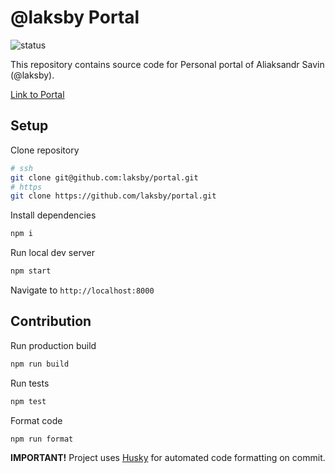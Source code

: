 # @laksby Portal

![status](https://github.com/laksby/portal/actions/workflows/gatsby.yml/badge.svg?branch=master)

This repository contains source code for Personal portal of Aliaksandr Savin (@laksby).

[Link to Portal](https://laksby.github.io/portal/)

## Setup

Clone repository

```bash
# ssh
git clone git@github.com:laksby/portal.git
# https
git clone https://github.com/laksby/portal.git
```

Install dependencies

```bash
npm i
```

Run local dev server

```bash
npm start
```

Navigate to `http://localhost:8000`

## Contribution

Run production build

```bash
npm run build
```

Run tests

```bash
npm test
```

Format code

```bash
npm run format
```

**IMPORTANT!** Project uses [Husky](https://github.com/typicode/husky) for automated code formatting on commit.
